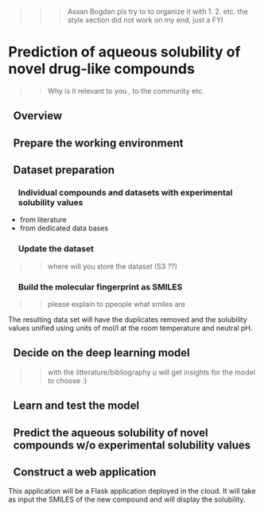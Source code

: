 <style type="text/css">
  h2 { margin-left: 10px; }
  h3 { margin-left: 20px; }
</style>

>>>Assan
Bogdan pls try to to organize it with 1. 2. etc.
the style section did not work on my end, just a FYI
>>>


# Prediction of aqueous solubility of novel drug-like compounds
>> Why is it relevant to you , to the community etc.

## Overview

## Prepare the working environment

## Dataset preparation

### Individual compounds and datasets with experimental solubility values

* from literature
* from dedicated data bases

### Update the dataset

>> where will you store the dataset (S3 ??)


### Build the molecular fingerprint as SMILES
>> please explain to ppeople what smiles are

The resulting data set will have the duplicates removed and the solubility values unified using units of mol/l at the room temperature and neutral pH.

## Decide on the deep learning model
>> with the litterature/bibliography u will get insights for the model to choose :)
## Learn and test the model

## Predict the aqueous solubility of novel compounds w/o experimental solubility values

## Construct a web application

This application will be a Flask application deployed in the cloud. It will take as input the SMILES of the new compound and will display the solubility.

